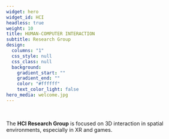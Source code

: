 ```yaml
---
widget: hero
widget_id: HCI
headless: true
weight: 10
title: HUMAN-COMPUTER INTERACTION
subtitle: Research Group
design:
  columns: "1"
  css_style: null
  css_class: null
  background:
    gradient_start: ""
    gradient_end: ""
    color: "#ffffff"
    text_color_light: false
hero_media: welcome.jpg
---
```

<br>

The **HCI Research Group** is focused on 3D interaction in spatial environments, especially in XR and games.